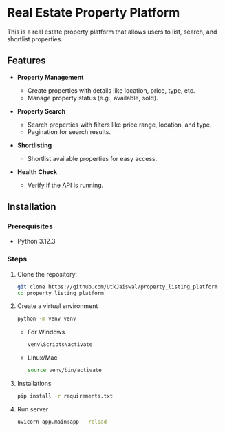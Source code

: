 # Real Estate Property Platform

This is a real estate property platform that allows users to list, search, and shortlist properties.

## Features

- **Property Management**
  - Create properties with details like location, price, type, etc.
  - Manage property status (e.g., available, sold).

- **Property Search**
  - Search properties with filters like price range, location, and type.
  - Pagination for search results.

- **Shortlisting**
  - Shortlist available properties for easy access.

- **Health Check**
  - Verify if the API is running.


## Installation

### Prerequisites

- Python 3.12.3


### Steps

1. Clone the repository:
   ```bash
   git clone https://github.com/UtkJaiswal/property_listing_platform
   cd property_listing_platform
   ```

2. Create a virtual environment

    ```bash
    python -m venv venv
    ```

    - For Windows

        ```bash
        venv\Scripts\activate
        ```

    - Linux/Mac

        ```bash
        source venv/bin/activate
        ```

3. Installations

    ```bash
    pip install -r requirements.txt
    ```

4. Run server

    ```bash
    uvicorn app.main:app --reload
    ```


